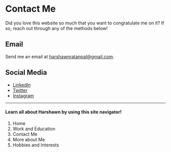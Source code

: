 # Contact Me

Did you love this website so much that you want to congratulate me on it? If so, reach out through any of the methods below!

## Email

Send me an email at [harshawnratanpal@gmail.com](mailto:harshawnratanpal@gmail.com).

## Social Media

- [LinkedIn](https://www.linkedin.com/in/harshawnr/)
- [Twitter](https://twitter.com/ratanpalh)
- [Instagram](https://www.instagram.com/the_lapnatar/)
*** 
  
#### Learn all about Harshawn by using this site navigator!
<ol>
  <li>Home</li>
  <li>Work and Education</li>
  <li>Contact Me</li>
  <li>More about Me</li>
  <li>Hobbies and Interests</li>
</ol>  
